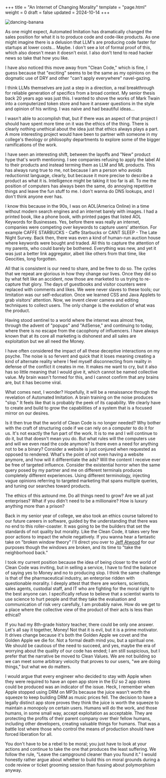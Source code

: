 +++
title = "An Internet of Changing Morality"
template = "page.html"
weight = 0
draft = false
updated = 2024-10-14
+++

![dancing-banana](../dune_slave.jpg)

As one might expect, Automated Imitation has dramatically changed the sales position for what it is to produce code and code-like products. As one might imagine there is a delusion that LLM's are producing code faster for startups at lower costs... Maybe. I don't see a lot of formal proof of this, which also doesn't mean it doesn't exist. I also don't tend to read hacker news so take that how you like.

I have also noticed this move away from "Clean Code," which is fine, I guess because that "exciting" seems to be the same as my opinions on the dogmatic use of DRY and other "can't apply everywhere" navel-gazing.

I think LLMs themselves are just a step in a direction, a real breakthrough for reliable generation of specifics from a broad context. My senior thesis back 20 years ago was just this. I wanted to shove the works of Mark Twain into a computerized token store and have it answer questions in the style and opinion of his writing. I was naive and had beautiful ideas...

I wasn't able to accomplish that, but if there was an aspect of that project I should have spent more time on it was the ethics of the thing. There is clearly nothing unethical about the idea just that ethics always plays a part. A more interesting project would have been to partner with someone in my college's theology or philosophy departments to explore some of the bigger ramifications of the work.

I have seen an interesting shift, between the layoffs and "New" product hype that's worth mentioning. I see companies refusing to apply the label AI to their products and instead terming them as LLM and ML products. This has always rung true to me, not because I am a person who avoids reductionist language, clearly, but because it more precise to describe a product as what it is. Intelligence might be taking it too far is all. To me the position of computers has always been the same, do annoying repetitive things and leave the fun stuff to me. I don't wanna do DNS lookups, and I don't think anyone ever has.

I know this because in the 90s, I was on AOL(America Online) in a time without modern search engines and an internet barely with images. I had a printed book, like a phone book, with printed pages that listed AOL Keywords for Businesses. Yes, before there was really an internet, companies were competing over keywords to capture users' attention. For example CAFFE STARBUCKS - Caffe Starbucks or CANT SLEEP - The Late Night Survey. Back then, there was even a kind of human-run auction house where keywords were bought and traded. All this to capture the attention of my parents, who could barely be bothered. Everything was new, and yet it was just a better link aggregator, albeit like others from that time, like Geocities, long forgotten.

All that is consistent is our need to share, and be free to do so. The cycles that we repeat are glorious in how they change our lives. Once they did so by what felt like an accident, now those are marketed to us trying to re-capture that glory. The days of guestbooks and visitor counters were replaced with comments and likes. We were never slaves to these tools; our limitation was our self-education. Once we learned CSS and Java Applets to grab visitors' attention. Now, we invent clever camera and editing techniques to collect users. The only change is the evolution of what was the product.

Having stood sentinel to a world where the internet was almost free, through the advent of "popups" and "AdSense," and continuing to today, where there is no escape from the cacophony of influencers. I have always known that at its core all marketing is dishonest and all sales are exploitation but we all need the Money.

I have often considered the impact of all these deceptive interactions on my psyche. The noise is so fervent and quick that it loses meaning creating a kind of alternate reality where I feel myself disconnecting from reality in defense of the conflict it creates in me. It makes me want to cry, but it also has so little meaning that I would give it, which cannot be named collective value. My brain wasn't formed for this, and I cannot confirm that any brains are, but it has become viral.

What comes next, I wonder? Hopefully, it will be a renaissance through the revelation of Automated Imitation. A brain training on the noise produces "slop." It feels like that is probably the peek of its capability. We clearly have to create and build to grow the capabilities of a system that is a focused mirror on our desires.

Is it then true that the world of Clean Code is no longer needed? Why bother with the craft of structuring code if we can rely on a computer to do it for us. It's not exactly the fun part of the work. It is to me and I will continue to do it, but that doesn't mean you do. But what rules will the computers use and will we even read the code anymore? Is there even a need for anything not to be a binary? Consider a website is just conjured when requested as opposed to rendered. What's the point of not even having a website anymore, and how will it differentiate the ads? Will the content I receive ever be free of targeted influence. Consider the existential horror when the same query posed by my partner and me on different terminals produces completely different experiences. Using different terminology, injecting vague opinions referring to targeted marketing that spans multiple queries, and tuning our searches toward products.

The ethics of this astound me. Do all things need to grow? Are we all just enterprises? What if you didn't need to be a millionaire? How is luxury anything more than a prison?

Back in my senior year of college, we also took an ethics course tailored to our future careers in software, guided by the understanding that there was no end to this roller-coaster. It was going to be the builders that set the standards of not quality but morality. Like the Clean Code, it takes very few poor actions to impact the whole negatively. If you wanna hear a fantastic take on "broken window theory" I'll direct you over to [Jeff Atwood](https://blog.codinghorror.com/the-broken-window-theory/) for our purposes though the windows are broken, and its time to "take the neighborhood back."

I took my current position because the idea of being closer to the world of Clean Code was inviting, but in selling a service, I have to find the balance of saying yes to Money and no to producing slop. I think the same challenge is that of the pharmaceutical industry, an enterprise ridden with questionable morality. I deeply attest that there are workers, scientists, sales agents, custodial staff, and IT who are fighting for the moral right to the best anyone can. I specifically refuse to believe that a scientist wants to use science to hurt people and that they take the evaluation and communication of risk very carefully, I am probably naive. How do we get to a place where the collective view of the product of their acts is less than ethical?

If you had my 8th-grade history teacher, there could be only one answer. Let's all say it together, Money! Not that it is evil, but it is a prime motivator. It drives change because it's both the Golden Apple we covet and the Golden Apple we die for. Not a formal death mind you, but a spiritual one. We should be cautious of the need to succeed, and yes, maybe the era of worrying about the quality of our code has ended; I am still suspicious, but I prefer that the narrative be moved to Clean Values. We are not building so we can meet some arbitrary velocity that proves to our users, "we are doing things," but what we do matters.

I would argue that every engineer who decided to stay with Apple when they were required to have an open app store in the EU so 2 app stores could be produced was an indicator of the issue. Heck, I remember when Apple stopped using DRM on MP3s because the juice wasn't worth the squeeze to keep building DRM as music prices fell. The decision to have a legally distinct app store proves they think the juice is worth the squeeze to maintain a monopoly on certain users. Humans will do the work, and those humans, in some small way, accept exploitation as acceptable. They are protecting the profits of their parent company over their fellow humans, including other developers, creating valuable things for humans. That was a battle lost where those who control the means of production should have forced liberation for all.

You don't have to be a rebel to be moral; you just have to look at your actions and continue to take the one that produces the least suffering. We follow the rule, "Leave the campground cleaner than you found it." I would honestly rather argue about whether to build this on moral grounds during a code review or ticket grooming session than fussing about polymorphism anyway.
